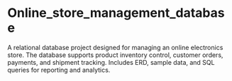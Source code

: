 # Online_store_management_database
A relational database project designed for managing an online electronics store. The database supports product inventory control, customer orders, payments, and shipment tracking. Includes ERD, sample data, and SQL queries for reporting and analytics.
